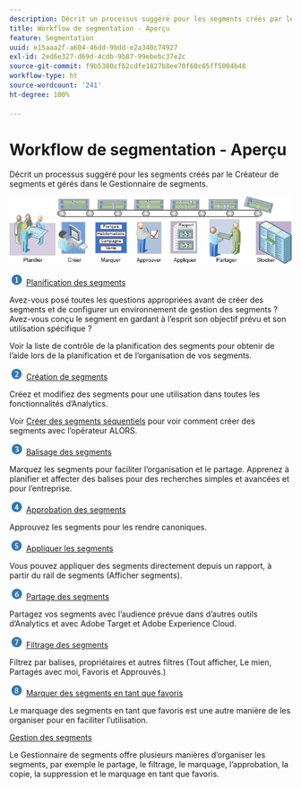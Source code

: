 ```yaml
---
description: Décrit un processus suggéré pour les segments créés par le Créateur de segments et gérés dans le Gestionnaire de segments.
title: Workflow de segmentation - Aperçu
feature: Segmentation
uuid: e15aaa2f-a604-46dd-9bdd-e2a340c74927
exl-id: 2ed6e327-d69d-4cdb-9b87-99ebebc37e2c
source-git-commit: f9b5380cfb2cdfe1827b8ee70f60c65ff5004b48
workflow-type: ht
source-wordcount: '241'
ht-degree: 100%

---
```


# Workflow de segmentation - Aperçu

Décrit un processus suggéré pour les segments créés par le Créateur de segments et gérés dans le Gestionnaire de segments.

<!-- 

seg_workflow.xml

 -->

![](assets/seg_workflow.png)


![](assets/step1_icon.png) [ Planification des segments](/help/components/segmentation/segmentation-workflow/seg-plan.md)

Avez-vous posé toutes les questions appropriées avant de créer des segments et de configurer un environnement de gestion des segments ? Avez-vous conçu le segment en gardant à l’esprit son objectif prévu et son utilisation spécifique ?

Voir la   liste de contrôle de la planification des segments pour obtenir de l’aide lors de la planification et de l’organisation de vos segments.

![](assets/step2_icon.png) [Création de segments](/help/components/segmentation/segmentation-workflow/seg-build.md)

Créez et modifiez des segments pour une utilisation dans toutes les fonctionnalités d’Analytics.

Voir   [Créer des segments séquentiels](/help/components/segmentation/segmentation-workflow/seg-sequential-build.md) pour voir comment créer des segments avec l’opérateur ALORS.

![](assets/step3_icon.png) [ Balisage des segments](/help/components/segmentation/segmentation-workflow/seg-tag.md)

Marquez les segments pour faciliter l’organisation et le partage. Apprenez à planifier et affecter des balises pour des recherches simples et avancées et pour l’entreprise.

![](assets/step4_icon.png) [ Approbation des segments](/help/components/segmentation/segmentation-workflow/seg-approve.md)

Approuvez les segments pour les rendre canoniques.

![](assets/step5_icon.png) [ Appliquer les segments](/help/components/segmentation/segmentation-workflow/t-seg-apply.md)

Vous pouvez appliquer des segments directement depuis un rapport, à partir du rail de segments (Afficher segments).

![](assets/step6_icon.png) [ Partage des segments](/help/components/segmentation/segmentation-workflow/t-seg-share.md)

Partagez vos segments avec l’audience prévue dans d’autres outils d’Analytics et avec Adobe Target et Adobe Experience Cloud.

![](assets/step7_icon.png) [ Filtrage des segments](/help/components/segmentation/segmentation-workflow/t-seg-filter.md)

Filtrez par balises, propriétaires et autres filtres (Tout afficher, Le mien, Partagés avec moi, Favoris et Approuvés.)

![](assets/step8_icon.png) [ Marquer des segments en tant que favoris](/help/components/segmentation/segmentation-workflow/t-seg-favorite.md)

Le marquage des segments en tant que favoris est une autre manière de les organiser pour en faciliter l’utilisation.

[Gestion des segments](/help/components/segmentation/segmentation-workflow/seg-manage.md)

Le Gestionnaire de segments offre plusieurs manières d’organiser les segments, par exemple le partage, le filtrage, le marquage, l’approbation, la copie, la suppression et le marquage en tant que favoris.
